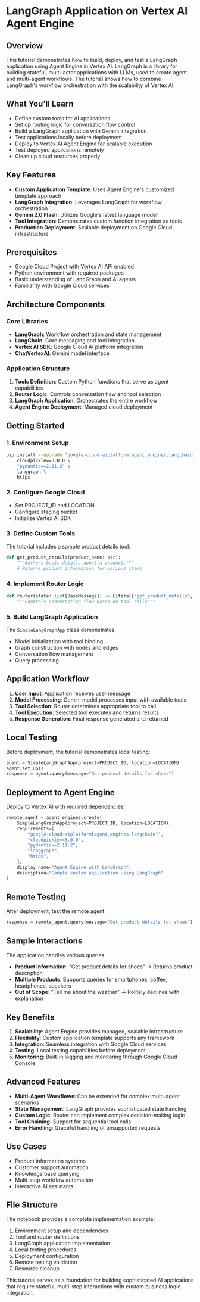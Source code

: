 # LangGraph Application on Vertex AI Agent Engine

## Overview

This tutorial demonstrates how to build, deploy, and test a LangGraph application using Agent Engine in Vertex AI. LangGraph is a library for building stateful, multi-actor applications with LLMs, used to create agent and multi-agent workflows. The tutorial shows how to combine LangGraph's workflow orchestration with the scalability of Vertex AI.

## What You'll Learn

- Define custom tools for AI applications
- Set up routing logic for conversation flow control
- Build a LangGraph application with Gemini integration
- Test applications locally before deployment
- Deploy to Vertex AI Agent Engine for scalable execution
- Test deployed applications remotely
- Clean up cloud resources properly

## Key Features

- **Custom Application Template**: Uses Agent Engine's customized template approach
- **LangGraph Integration**: Leverages LangGraph for workflow orchestration
- **Gemini 2.0 Flash**: Utilizes Google's latest language model
- **Tool Integration**: Demonstrates custom function integration as tools
- **Production Deployment**: Scalable deployment on Google Cloud infrastructure

## Prerequisites

- Google Cloud Project with Vertex AI API enabled
- Python environment with required packages
- Basic understanding of LangGraph and AI agents
- Familiarity with Google Cloud services

## Architecture Components

### Core Libraries
- **LangGraph**: Workflow orchestration and state management
- **LangChain**: Core messaging and tool integration
- **Vertex AI SDK**: Google Cloud AI platform integration
- **ChatVertexAI**: Gemini model interface

### Application Structure
1. **Tools Definition**: Custom Python functions that serve as agent capabilities
2. **Router Logic**: Controls conversation flow and tool selection
3. **LangGraph Application**: Orchestrates the entire workflow
4. **Agent Engine Deployment**: Managed cloud deployment

## Getting Started

### 1. Environment Setup
```bash
pip install --upgrade "google-cloud-aiplatform[agent_engines,langchain]" \
    cloudpickle==3.0.0 \
    "pydantic==2.11.2" \
    langgraph \
    httpx
```

### 2. Configure Google Cloud
- Set PROJECT_ID and LOCATION
- Configure staging bucket
- Initialize Vertex AI SDK

### 3. Define Custom Tools
The tutorial includes a sample product details tool:
```python
def get_product_details(product_name: str):
    """Gathers basic details about a product."""
    # Returns product information for various items
```

### 4. Implement Router Logic
```python
def router(state: list[BaseMessage]) -> Literal["get_product_details", "__end__"]:
    """Controls conversation flow based on tool calls"""
```

### 5. Build LangGraph Application
The `SimpleLangGraphApp` class demonstrates:
- Model initialization with tool binding
- Graph construction with nodes and edges
- Conversation flow management
- Query processing

## Application Workflow

1. **User Input**: Application receives user message
2. **Model Processing**: Gemini model processes input with available tools
3. **Tool Selection**: Router determines appropriate tool to call
4. **Tool Execution**: Selected tool executes and returns results
5. **Response Generation**: Final response generated and returned

## Local Testing

Before deployment, the tutorial demonstrates local testing:
```python
agent = SimpleLangGraphApp(project=PROJECT_ID, location=LOCATION)
agent.set_up()
response = agent.query(message="Get product details for shoes")
```

## Deployment to Agent Engine

Deploy to Vertex AI with required dependencies:
```python
remote_agent = agent_engines.create(
    SimpleLangGraphApp(project=PROJECT_ID, location=LOCATION),
    requirements=[
        "google-cloud-aiplatform[agent_engines,langchain]",
        "cloudpickle==3.0.0",
        "pydantic==2.11.2",
        "langgraph",
        "httpx",
    ],
    display_name="Agent Engine with LangGraph",
    description="Sample custom application using LangGraph"
)
```

## Remote Testing

After deployment, test the remote agent:
```python
response = remote_agent.query(message="Get product details for shoes")
```

## Sample Interactions

The application handles various queries:
- **Product Information**: "Get product details for shoes" → Returns product description
- **Multiple Products**: Supports queries for smartphones, coffee, headphones, speakers
- **Out of Scope**: "Tell me about the weather" → Politely declines with explanation

## Key Benefits

1. **Scalability**: Agent Engine provides managed, scalable infrastructure
2. **Flexibility**: Custom application template supports any framework
3. **Integration**: Seamless integration with Google Cloud services
4. **Testing**: Local testing capabilities before deployment
5. **Monitoring**: Built-in logging and monitoring through Google Cloud Console

## Advanced Features

- **Multi-Agent Workflows**: Can be extended for complex multi-agent scenarios
- **State Management**: LangGraph provides sophisticated state handling
- **Custom Logic**: Router can implement complex decision-making logic
- **Tool Chaining**: Support for sequential tool calls
- **Error Handling**: Graceful handling of unsupported requests

## Use Cases

- Product information systems
- Customer support automation
- Knowledge base querying
- Multi-step workflow automation
- Interactive AI assistants

## File Structure

The notebook provides a complete implementation example:
1. Environment setup and dependencies
2. Tool and router definitions
3. LangGraph application implementation
4. Local testing procedures
5. Deployment configuration
6. Remote testing validation
7. Resource cleanup

This tutorial serves as a foundation for building sophisticated AI applications that require stateful, multi-step interactions with custom business logic integration.